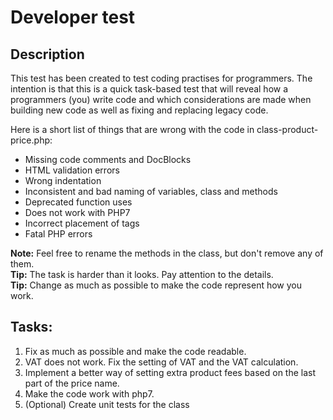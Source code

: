 # Developer test

## Description

This test has been created to test coding practises for programmers. The intention is that this is a quick task-based test that will reveal how a programmers (you) write code and which considerations are made when building new code as well as fixing and replacing legacy code.

Here is a short list of things that are wrong with the code in class-product-price.php:

* Missing code comments and DocBlocks
* HTML validation errors
* Wrong indentation
* Inconsistent and bad naming of variables, class and methods
* Deprecated function uses
* Does not work with PHP7
* Incorrect placement of tags
* Fatal PHP errors

**Note:** Feel free to rename the methods in the class, but don't remove any of them.  
**Tip:** The task is harder than it looks. Pay attention to the details.  
**Tip:** Change as much as possible to make the code represent how you work.

## Tasks:

1. Fix as much as possible and make the code readable.
2. VAT does not work. Fix the setting of VAT and the VAT calculation.
3. Implement a better way of setting extra product fees based on the last part of the price name.
4. Make the code work with php7.
5. (Optional) Create unit tests for the class
